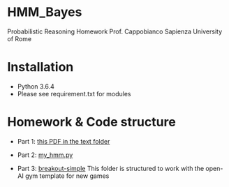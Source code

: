 # HMM_Bayes
Probabilistic Reasoning Homework
Prof. Cappobianco
Sapienza University of Rome

# Installation
- Python 3.6.4
- Please see requirement.txt for modules

# Homework & Code structure
* Part 1: [this PDF in the text folder](text/homework.pdf)

* Part 2: [my_hmm.py](my_hmm.py)

* Part 3: [breakout-simple](my_hmm.py)
This folder is structured to work with the open-AI gym template for new games
